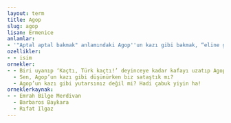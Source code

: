 ```yaml
---
layout: term
title: Agop
slug: agop
lisan: Ermenice
anlamlar:
- '"Aptal aptal bakmak" anlamındaki Agop''un kazı gibi bakmak, “eline geçeni yalayıp yutmak” anlamındaki Agop’un kazı gibi yutmak (veya yemek), “kara kara düşünmek” anlamındaki Agop’un kazı gibi düşünmek deyimlerinde geçen bir söz'
ozellikler:
- - isim
ornekler:
- - Biri uyanıp ‘Kaçtı, Türk kaçtı!’ deyinceye kadar kafayı uzatıp Agop’un kazı gibi arkalarından bakakaldılar.
  - Sen, Agop’un kazı gibi düşünürken biz sataştık mı?
  - Agop’un kazı gibi yutarsınız değil mi? Hadi çabuk yiyin ha!
orneklerkaynak:
- - Emrah Bilge Merdivan
  - Barbaros Baykara
  - Rıfat Ilgaz
---
```

